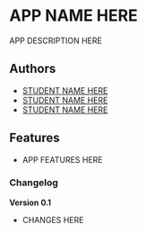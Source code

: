 # APP NAME HERE

APP DESCRIPTION HERE

## Authors

- [STUDENT NAME HERE](http://link-to-website-here/)
- [STUDENT NAME HERE](http://link-to-website-here/)
- [STUDENT NAME HERE](http://link-to-website-here/)

## Features

- APP FEATURES HERE

### Changelog

**Version 0.1**

- CHANGES HERE
